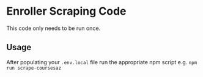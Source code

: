 # Enroller Scraping Code

This code only needs to be run once.

## Usage

After populating your `.env.local` file run the appropriate npm script e.g. `npm run scrape-coursesaz`
